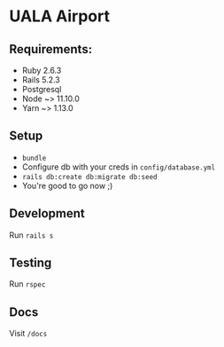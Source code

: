 # UALA Airport

## Requirements:
* Ruby 2.6.3
* Rails 5.2.3
* Postgresql
* Node ~> 11.10.0
* Yarn ~> 1.13.0

## Setup
* `bundle`
* Configure db with your creds in `config/database.yml`
* `rails db:create db:migrate db:seed`
* You're good to go now ;)

## Development
Run `rails s`

## Testing
Run `rspec`

## Docs
Visit `/docs`
